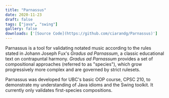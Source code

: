 ```yaml
---
title: "Parnassus"
date: 2020-11-23
draft: false
tags: ["java", "swing"]
gallery: false
downloads: ['[Source Code](https://github.com/ciarandg/Parnassus)']
---
```


Parnassus is a tool for validating notated music according to the rules
stated in Johann Joseph Fux's *Gradus ad Parnassum*, a classic
educational text on contrapuntal harmony. *Gradus ad Parnassum* provides
a set of compositional approaches (referred to as "species"), which grow
progressively more complex and are governed by strict rulesets.

Parnassus was developed for UBC's basic OOP course, CPSC 210, to
demonstrate my understanding of Java idioms and the Swing toolkit.
It currently only validates first-species compositions.
